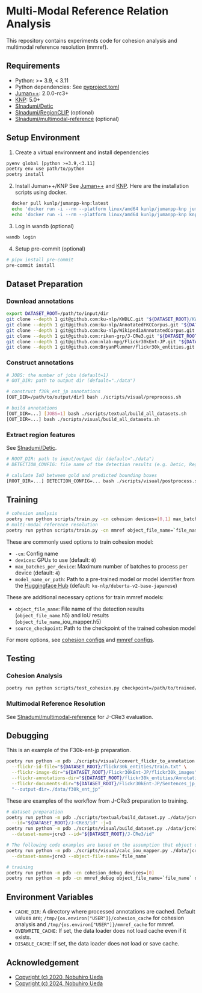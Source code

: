 # Multi-Modal Reference Relation Analysis
This repository contains experiments code for cohesion analysis and multimodal reference resolution (mmref).

## Requirements
- Python: >= 3.9, < 3.11
- Python dependencies: See [pyproject.toml](/pyproject.toml)
- [Juman++](https://github.com/ku-nlp/jumanpp): 2.0.0-rc3+
- [KNP](https://github.com/ku-nlp/knp): 5.0+
- [SInadumi/Detic](https://github.com/SInadumi/Detic)
- [SInadumi/RegionCLIP](https://github.com/SInadumi/RegionCLIP) (optional)
- [SInadumi/multimodal-reference](https://github.com/SInadumi/multimodal-reference) (optional)

## Setup Environment
1. Create a virtual environment and install dependencies
```bash
pyenv global [python >=3.9,<3.11]
poetry env use path/to/python
poetry install
```
2. Install Juman++/KNP
See [Juman++](https://github.com/ku-nlp/jumanpp) and [KNP](https://github.com/ku-nlp/knp).  Here are the installation scripts using docker.
```bash
  docker pull kunlp/jumanpp-knp:latest
  echo 'docker run -i --rm --platform linux/amd64 kunlp/jumanpp-knp jumanpp' > /somewhere/in/your/path/jumanpp
  echo 'docker run -i --rm --platform linux/amd64 kunlp/jumanpp-knp knp' > /somewhere/in/your/path/knp
```
3. Log in wandb (optional)
```bash
wandb login
```
4. Setup pre-commit (optional)
```bash
# pipx install pre-commit
pre-commit install
```

## Dataset Preparation
### Download annotations
```bash
export DATASET_ROOT=/path/to/input/dir
git clone --depth 1 git@github.com:ku-nlp/KWDLC.git "${DATASET_ROOT}/KWDLC"
git clone --depth 1 git@github.com:ku-nlp/AnnotatedFKCCorpus.git "${DATASET_ROOT}/AnnotatedFKCCorpus"
git clone --depth 1 git@github.com:ku-nlp/WikipediaAnnotatedCorpus.git "${DATASET_ROOT}/WikipediaAnnotatedCorpus"
git clone --depth 1 git@github.com:riken-grp/J-CRe3.git "${DATASET_ROOT}/J-CRe3"
git clone --depth 1 git@github.com:nlab-mpg/Flickr30kEnt-JP.git "${DATASET_ROOT}/Flickr30kEnt-JP"
git clone --depth 1 git@github.com:BryanPlummer/flickr30k_entities.git "${DATASET_ROOT}/flickr30k_entities"
```

### Construct annotations
```bash
# JOBS: the number of jobs (default=1)
# OUT_DIR: path to output dir (default="./data")

# construct f30k_ent_jp annotations
[OUT_DIR=/path/to/output/dir] bash ./scripts/visual/preprocess.sh

# build annotations
[OUT_DIR=...] [JOBS=1] bash ./scripts/textual/build_all_datasets.sh
[OUT_DIR=...] bash ./scripts/visual/build_all_datasets.sh
```

### Extract region features
See [SInadumi/Detic](https://github.com/SInadumi/Detic).
```bash
# ROOT_DIR: path to input/output dir (default="./data")
# DETECTION_CONFIG: file name of the detection results (e.g. Detic, RegionCLIP, ...). This is required argument.

# calulate IoU between gold and predicted bounding boxes
[ROOT_DIR=...] DETECTION_CONFIG=... bash ./scripts/visual/postprocess.sh
```

## Training
```bash
# cohesion analysis
poetry run python scripts/train.py -cn cohesion devices=[0,1] max_batches_per_device=4 effective_batch_size=16
# multi-modal reference resolution
poetry run python scripts/train.py -cn mmref object_file_name=`file_name` devices=[0,1] max_batches_per_device=4 effective_batch_size=16
```
These are commonly used options to train cohesion model:
- `-cn`: Config name
- `devices`: GPUs to use (default: `0`)
- `max_batches_per_device`: Maximum number of batches to process per device (default: `4`)
- `model_name_or_path`: Path to a pre-trained model or model identifier from the [Huggingface Hub](https://huggingface.co/models) (default: `ku-nlp/deberta-v2-base-japanese`)

These are additional necessary options for train mmref models:
- `object_file_name`: File name of the detection results (`object_file_name`.h5) and IoU results (`object_file_name`_iou_mapper.h5)
- `source_checkpoint`: Path to the checkpoint of the trained cohesion model

For more options, see [cohesion configs](./configs/cohesion.yaml) and [mmref configs](./configs/mmref.yaml).
## Testing
### Cohesion Analysis
```bash
poetry run python scripts/test_cohesion.py checkpoint=/path/to/trained/checkpoint eval_set=test devices=[0,1]
```
### Multimodal Reference Resolution
See [SInadumi/multimodal-reference](https://github.com/SInadumi/multimodal-reference) for J-CRe3 evaluation.

## Debugging
This is an example of the F30k-ent-jp preparation.
```bash
poetry run python -m pdb ./scripts/visual/convert_flickr_to_annotation.py \
  --flickr-id-file="${DATASET_ROOT}/flickr30k_entities/train.txt" \
  --flickr-image-dir="${DATASET_ROOT}/Flickr30kEnt-JP/flickr30k_images" \
  --flickr-annotations-dir="${DATASET_ROOT}/flickr30k_entities/Annotations" \
  --flickr-documents-dir="${DATASET_ROOT}/Flickr30kEnt-JP/Sentences_jp_v2" \
  "--output-dir=./data/f30k_ent_jp"
```
These are examples of the workflow from J-CRe3 preparation to training.
```bash
# dataset preparation
poetry run python -m pdb ./scripts/textual/build_dataset.py ./data/jcre3/knp ./data/jcre3 \
  --id="${DATASET_ROOT}/J-CRe3/id" -j=1
poetry run python -m pdb ./scripts/visual/build_dataset.py ./data/jcre3 \
  --dataset-name=jcre3 --id="${DATASET_ROOT}/J-CRe3/id"

# The following code examples are based on the assumption that object detection has already been performed.
poetry run python -m pdb ./scripts/visual/calc_iou_mapper.py ./data/jcre3 \
  --dataset-name=jcre3 --object-file-name=`file_name`

# training
poetry run python -m pdb -cn cohesion_debug devices=[0]
poetry run python -m pdb -cn mmref_debug object_file_name=`file_name` devices=[0]
```


## Environment Variables
- `CACHE_DIR`: A directory where processed annotations are cached. Default values are; `/tmp/{os.environ["USER"]}/cohesion_cache` for cohesion analysis and `/tmp/{os.environ["USER"]}/mmref_cache` for mmref.
- `OVERWRITE_CACHE`: If set, the data loader does not load cache even if it exists.
- `DISABLE_CACHE`: If set, the data loader does not load or save cache.

## Acknowledgement
- [Copyright (c) 2020, Nobuhiro Ueda](https://github.com/nobu-g/cohesion-analysis)
- [Copyright (c) 2024, Nobuhiro Ueda](https://github.com/riken-grp/multimodal-reference)
